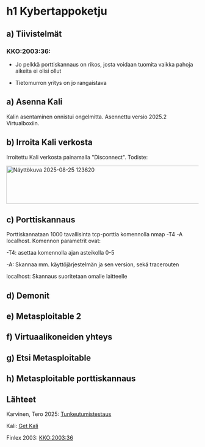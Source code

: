 # h1 Kybertappoketju

## a) Tiivistelmät

### KKO:2003:36:

- Jo pelkkä porttiskannaus on rikos, josta voidaan tuomita vaikka pahoja aikeita ei olisi ollut

- Tietomurron yritys on jo rangaistava

## a) Asenna Kali

Kalin asentaminen onnistui ongelmitta. Asennettu versio 2025.2 Virtualboxiin.

## b) Irroita Kali verkosta

Irroitettu Kali verkosta painamalla "Disconnect". Todiste:

<img width="537" height="100" alt="Näyttökuva 2025-08-25 123620" src="https://github.com/user-attachments/assets/1937ffcb-65d8-4746-979c-4641e1a9b9c4" />

## c) Porttiskannaus

Porttiskannataan 1000 tavallisinta tcp-porttia komennolla nmap -T4 -A localhost. Komennon parametrit ovat:

-T4: asettaa komennolla ajan asteikolla 0-5

-A: Skannaa mm. käyttöjärjestelmän ja sen version, sekä tracerouten

localhost: Skannaus suoritetaan omalle laitteelle



## d) Demonit

## e) Metasploitable 2

## f) Virtuaalikoneiden yhteys

## g) Etsi Metasploitable

## h) Metasploitable porttiskannaus

## Lähteet

Karvinen, Tero 2025: [Tunkeutumistestaus](https://terokarvinen.com/tunkeutumistestaus/#h1-kybertappoketju)

Kali: [Get Kali](https://www.kali.org/get-kali/#kali-platforms)

Finlex 2003: [KKO:2003:36](https://finlex.fi/fi/oikeuskaytanto/korkein-oikeus/ennakkopaatokset/2003/36)
